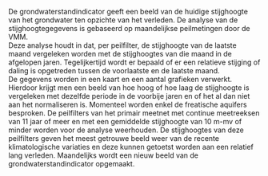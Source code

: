 De grondwaterstandindicator geeft een beeld van de huidige stijghoogte van het grondwater ten opzichte van het verleden. De analyse van de stijghoogtegegevens is gebaseerd op maandelijkse peilmetingen door de VMM.  
Deze analyse houdt in dat, per peilfilter, de stijghoogte van de laatste maand vergeleken worden met de stijghoogtes van die maand in de afgelopen jaren. Tegelijkertijd wordt er bepaald of er een relatieve stijging of daling is opgetreden tussen de voorlaatste en de laatste maand.  
De gegevens worden in een kaart en een aantal grafieken verwerkt. Hierdoor krijgt men een beeld van hoe hoog of hoe laag de stijghoogte is vergeleken met dezelfde periode in de voorbije jaren en of het al dan niet aan het normaliseren is. Momenteel worden enkel de freatische aquifers besproken. De peilfilters van het primair meetnet met continue meetreeksen van 11 jaar of meer en met een gemiddelde stijghoogte van 10 m-mv of minder worden voor de analyse weerhouden. De stijghoogtes van deze peilfilters geven het meest getrouwe beeld weer van de recente klimatologische variaties en deze kunnen getoetst worden aan een relatief lang verleden. Maandelijks wordt een nieuw beeld van de grondwaterstandindicator opgemaakt. 
